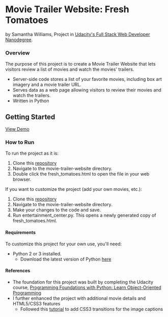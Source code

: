 # Movie Trailer Website: Fresh Tomatoes
by Samantha Williams, Project in [Udacity's Full Stack Web Developer Nanodegree](https://www.udacity.com/course/full-stack-web-developer-nanodegree--nd004).

### Overview
The purpose of this project is to create a Movie Trailer Website that lets visitors review a list of movies and watch the movies' trailers.
- Server-side code stores a list of your favorite movies, including box art imagery and a movie trailer URL.
- Serves data as a web page allowing visitors to review their movies and watch the trailers.
- Written in Python

## Getting Started
[View Demo](http://swilliams13.github.io/udacity-fullstack/project1/fresh_tomatoes.html)

### How to Run
To run the project as it is:

1. Clone this [repository](https://github.com/swilliams13/udacity-fullstack.git)
2. Navigate to the movie-trailer-website directory.
3. Double click the fresh_tomatoes.html to open the file in your web browser.

If you want to customize the project (add your own movies, etc.):

1. Clone this [repository](https://github.com/swilliams13/udacity-fullstack.git)
2. Navigate to the movie-trailer-website directory.
3. Make your changes to the code and save.
4. Run entertainment_center.py. This opens a newly generated copy of fresh_tomatoes.html.

#### Requirements
To customize this project for your own use, you'll need:
- Python 2 or 3 installed.
    - Download the latest version of Python [here](https://www.python.org/downloads/)

#### References
- The foundation for this project was built by completing the Udacity course, [Programming Foundations with Python: Learn Object-Oriented Programming](https://www.udacity.com/course/programming-foundations-with-python--ud036-nd)
- I further enhanced the project with additional movie details and HTML5/CSS3 features
    - Followed this [tutorial](http://callmenick.com/post/image-captions-that-reveal-with-css3-transitions) to add CSS3 transitions for the image captions